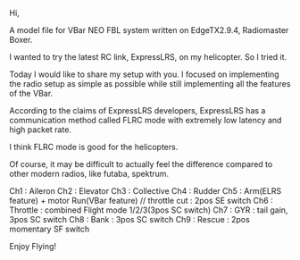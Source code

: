 Hi,

A model file for VBar NEO FBL system written on EdgeTX2.9.4, Radiomaster Boxer.

I wanted to try the latest RC link, ExpressLRS, on my helicopter. So I tried it.

Today I would like to share my setup with you. I focused on implementing the radio setup as simple as possible while still implementing all the features of the VBar.

According to the claims of ExpressLRS developers, ExpressLRS has a communication method called FLRC mode with extremely low latency and high packet rate.

I think FLRC mode is good for the helicopters.

Of course, it may be difficult to actually feel the difference compared to other modern radios, like futaba, spektrum.

Ch1 : Aileron
Ch2 : Elevator
Ch3 : Collective
Ch4 : Rudder
Ch5 : Arm(ELRS feature) + motor Run(VBar feature) // throttle cut : 2pos SE switch
Ch6 : Throttle : combined Flight mode 1/2/3(3pos SC switch)
Ch7 : GYR : tail gain, 3pos SC switch
Ch8 : Bank : 3pos SC switch
Ch9 : Rescue : 2pos momentary SF switch

Enjoy Flying!
